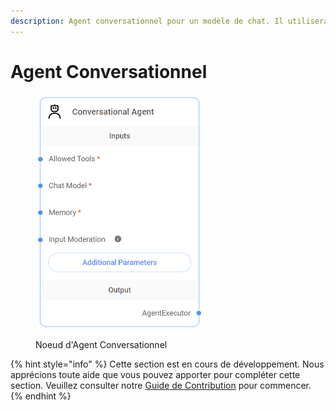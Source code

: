 ```yaml
---
description: Agent conversationnel pour un modèle de chat. Il utilisera des invites spécifiques au chat.
---
```


# Agent Conversationnel

<figure><img src="../../../.gitbook/assets/image (10) (1) (1) (1) (1) (1) (1).png" alt="" width="271"><figcaption><p>Noeud d'Agent Conversationnel</p></figcaption></figure>

{% hint style="info" %}
Cette section est en cours de développement. Nous apprécions toute aide que vous pouvez apporter pour compléter cette section. Veuillez consulter notre [Guide de Contribution](broken-reference) pour commencer.
{% endhint %}